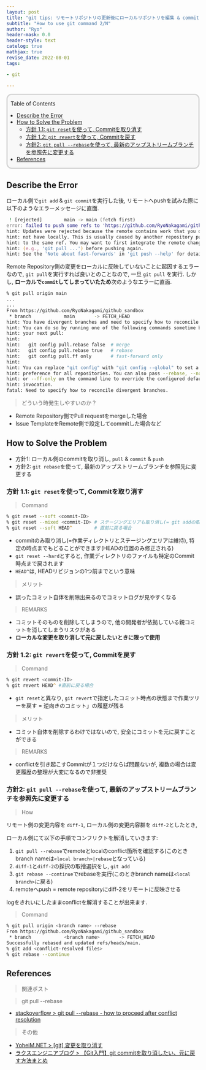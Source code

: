 ```yaml
---
layout: post
title: "git tips: リモートリポジトリの更新後にローカルリポジトリを編集 & commitした場合のエラー対策"
subtitle: "How to use git command 2/N"
author: "Ryo"
header-mask: 0.0
header-style: text
catelog: true
mathjax: true
revise_date: 2022-08-01
tags:

- git

---
```


<div style='border-radius: 1em; border-style:solid; border-color:#D3D3D3; background-color:#F8F8F8'>

<p class="h4">&nbsp;&nbsp;Table of Contents</p>

<!-- START doctoc generated TOC please keep comment here to allow auto update -->
<!-- DON'T EDIT THIS SECTION, INSTEAD RE-RUN doctoc TO UPDATE -->

- [Describe the Error](#describe-the-error)
- [How to Solve the Problem](#how-to-solve-the-problem)
  - [方針 1.1: `git reset`を使って, Commitを取り消す](#%E6%96%B9%E9%87%9D-11-git-reset%E3%82%92%E4%BD%BF%E3%81%A3%E3%81%A6-commit%E3%82%92%E5%8F%96%E3%82%8A%E6%B6%88%E3%81%99)
  - [方針 1.2: `git revert`を使って, Commitを戻す](#%E6%96%B9%E9%87%9D-12-git-revert%E3%82%92%E4%BD%BF%E3%81%A3%E3%81%A6-commit%E3%82%92%E6%88%BB%E3%81%99)
  - [方針2: `git pull --rebase`を使って, 最新のアップストリームブランチを参照先に変更する](#%E6%96%B9%E9%87%9D2-git-pull---rebase%E3%82%92%E4%BD%BF%E3%81%A3%E3%81%A6-%E6%9C%80%E6%96%B0%E3%81%AE%E3%82%A2%E3%83%83%E3%83%97%E3%82%B9%E3%83%88%E3%83%AA%E3%83%BC%E3%83%A0%E3%83%96%E3%83%A9%E3%83%B3%E3%83%81%E3%82%92%E5%8F%82%E7%85%A7%E5%85%88%E3%81%AB%E5%A4%89%E6%9B%B4%E3%81%99%E3%82%8B)
- [References](#references)

<!-- END doctoc generated TOC please keep comment here to allow auto update -->


</div>

## Describe the Error

ローカル側で`git add` & `git commit`を実行した後, リモートへpushを試みた際に以下のようなエラーメッセージに直面.

```zsh
 ! [rejected]        main -> main (fetch first)
error: failed to push some refs to 'https://github.com/RyoNakagami/github_sandbox.git'
hint: Updates were rejected because the remote contains work that you do
hint: not have locally. This is usually caused by another repository pushing
hint: to the same ref. You may want to first integrate the remote changes
hint: (e.g., 'git pull ...') before pushing again.
hint: See the 'Note about fast-forwards' in 'git push --help' for details.
```

Remote Repository側の変更をローカルに反映していないことに起因するエラーなので, `git pull`を実行すれば良いとのことなので, 
一旦 `git pull` を実行. しかし, **ローカルで`commit`してしまっていたため**次のようなエラーに直面.

```zsh
% git pull origin main
...
...
From https://github.com/RyoNakagami/github_sandbox
 * branch            main       -> FETCH_HEAD
hint: You have divergent branches and need to specify how to reconcile them.
hint: You can do so by running one of the following commands sometime before
hint: your next pull:
hint: 
hint:   git config pull.rebase false  # merge
hint:   git config pull.rebase true   # rebase
hint:   git config pull.ff only       # fast-forward only
hint: 
hint: You can replace "git config" with "git config --global" to set a default
hint: preference for all repositories. You can also pass --rebase, --no-rebase,
hint: or --ff-only on the command line to override the configured default per
hint: invocation.
fatal: Need to specify how to reconcile divergent branches.
```

> どういう時発生しやすいのか？

- Remote Repository側でPull requestをmergeした場合
- Issue TemplateをRemote側で設定してcommitした場合など

## How to Solve the Problem

- 方針1: ローカル側のcommitを取り消し, `pull` & `commit` & `push`
- 方針2: `git rebase`を使って, 最新のアップストリームブランチを参照先に変更する


### 方針 1.1: `git reset`を使って, Commitを取り消す

> Command

```zsh
% git reset --soft <commit-ID>
% git reset --mixed <commit-ID> # ステージングエリアも取り消し(= git addの取り消し)
% git reset --soft HEAD^        # 直前に戻る場合
```

- commitのみ取り消し(=作業ディレクトリとステージングエリアは維持), 特定の時点までもどることができます(HEADの位置のみ修正される)
- `git reset --hard`とすると, 作業ディレクトリのファイルも特定のCommit時点まで戻されます
- `HEAD^`は, HEADリビジョンの1つ前までという意味

> メリット

- 誤ったコミット自体を削除出来るのでコミットログが見やすくなる

> REMARKS

- コミットそのものを削除してしまうので, 他の開発者が依拠している親コミットを消してしまうリスクがある
- **ローカルな変更を取り消して元に戻したいときに限って使用**


### 方針 1.2: `git revert`を使って, Commitを戻す

> Command

```zsh
% git revert <commit-ID>
% git revert HEAD^ #直前に戻る場合
```

- `git reset`と異なり, `git revert`で指定したコミット時点の状態まで作業ツリーを戻す = 逆向きのコミット」の履歴が残る

> メリット

- コミット自体を削除するわけではないので, 安全にコミットを元に戻すことができる

> REMARKS

- conflictを引き起こすCommitが１つだけならば問題ないが, 複数の場合は変更履歴の整理が大変になるので非推奨


### 方針2: `git pull --rebase`を使って, 最新のアップストリームブランチを参照先に変更する

> How

リモート側の変更内容を `diff-1`, ローカル側の変更内容群を `diff-2`としたとき, 

ローカル側にて以下の手順でコンフリクトを解消していきます: 

1. `git pull --rebase`でremoteとlocalのconflict箇所を確認する(このときbranch nameは`<local branch>|rebase`となっている)
2. `diff-1`と`diff-2`の採択の取捨選択をし, `git add`
3. `git rebase --continue`でrebaseを実行(このときbranch nameは`<local branch>`に戻る)
4. remoteへpush = remote repositoryにdiff-2をリモートに反映させる

logをきれいにしたままconflictを解消することが出来ます.


> Command

```zsh
% git pull origin <branch name> --rebase
From https://github.com/RyoNakagami/github_sandbox
 * branch            <branch name>       -> FETCH_HEAD
Successfully rebased and updated refs/heads/main.
% git add <conflict-resolved files>
% git rebase --continue
```


## References

> 関連ポスト


> git pull --rebase

- [stackoverflow > git pull --rebase - how to proceed after conflict resolution](https://stackoverflow.com/questions/30119874/git-pull-rebase-how-to-proceed-after-conflict-resolution)


> その他

- [YoheiM.NET > [git] 変更を取り消す](https://www.yoheim.net/blog.php?q=20140201)
- [ラクスエンジニアブログ > 【Git入門】git commitを取り消したい、元に戻す方法まとめ](https://tech-blog.rakus.co.jp/entry/20210528/git#reset%E3%81%A7%E3%82%B3%E3%83%9F%E3%83%83%E3%83%88%E3%82%92%E5%8F%96%E3%82%8A%E6%B6%88%E3%81%97%E3%81%A6%E3%81%AA%E3%81%8B%E3%81%A3%E3%81%9F%E3%81%93%E3%81%A8%E3%81%99%E3%82%8B)
